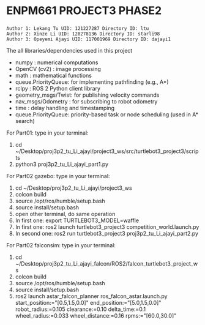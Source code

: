 # ENPM661 PROJECT3 PHASE2
### 
    Author 1: Lekang Tu UID: 121227287 Directory ID: ltu
    Author 2: Xinze Li UID: 120278136 Directory ID: starli98
    Author 3: Opeyemi Ajayi UID: 117001969 Directory ID: dajayi1


The all libraries/dependencies used in this project

- numpy              : numerical computations
- OpenCV (cv2)       : image processing
- math               : mathematical functions
- queue.PriorityQueue: for implementing pathfinding (e.g., A*)
- rclpy              : ROS 2 Python client library
- geometry_msgs/Twist: for publishing velocity commands
- nav_msgs/Odometry  : for subscribing to robot odometry
- time               : delay handling and timestamping
- queue.PriorityQueue: priority-based task or node scheduling (used in A* search)

For Part01:
type in your terminal: 
1. cd ~/Desktop/proj3p2_tu_Li_ajayi/project3_ws/src/turtlebot3_project3/scripts
2. python3 proj3p2_tu_Li_ajayi_part1.py

For Part02 gazebo:
type in your terminal:
1. cd ~/Desktop/proj3p2_tu_Li_ajayi/project3_ws
2. colcon build
3. source /opt/ros/humble/setup.bash
4. source install/setup.bash
5. open other terminal, do same operation
6. In first one: export TURTLEBOT3_MODEL=waffle
7. In first one: ros2 launch turtlebot3_project3 competition_world.launch.py
8. In second one: ros2 run turtlebot3_project3 proj3p2_tu_Li_ajayi_part2.py

For Part02 falconsim:
type in your terminal:
1. cd ~/Desktop/proj3p2_tu_Li_ajayi_falcon/ROS2/falcon_turtlebot3_project_ws
2. colcon build
3. source /opt/ros/humble/setup.bash
4. source install/setup.bash
5. ros2 launch astar_falcon_planner ros_falcon_astar.launch.py     start_position:="[0.5,1.5,0.0]"     end_position:="[5.0,1.5,0.0]"     robot_radius:=0.105     clearance:=0.10     delta_time:=0.1     wheel_radius:=0.033     wheel_distance:=0.16     rpms:="[60.0,30.0]"

